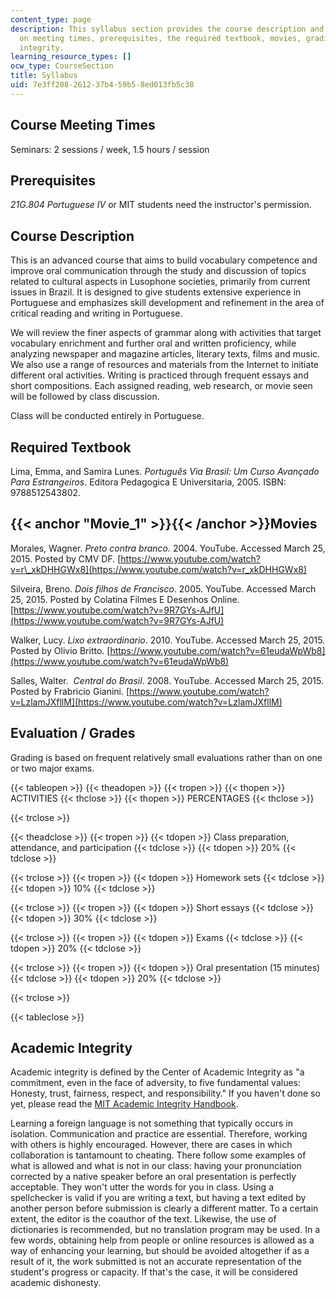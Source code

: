 ```yaml
---
content_type: page
description: This syllabus section provides the course description and information
  on meeting times, prerequisites, the required textbook, movies, grading, and academic
  integrity.
learning_resource_types: []
ocw_type: CourseSection
title: Syllabus
uid: 7e3ff208-2612-37b4-59b5-8ed013fb5c38
---
```


Course Meeting Times
--------------------

Seminars: 2 sessions / week, 1.5 hours / session

Prerequisites
-------------

_21G.804 Portuguese IV_ or MIT students need the instructor's permission.

Course Description
------------------

This is an advanced course that aims to build vocabulary competence and improve oral communication through the study and discussion of topics related to cultural aspects in Lusophone societies, primarily from current issues in Brazil. It is designed to give students extensive experience in Portuguese and emphasizes skill development and refinement in the area of critical reading and writing in Portuguese.

We will review the finer aspects of grammar along with activities that target vocabulary enrichment and further oral and written proficiency, while analyzing newspaper and magazine articles, literary texts, films and music. We also use a range of resources and materials from the Internet to initiate different oral activities. Writing is practiced through frequent essays and short compositions. Each assigned reading, web research, or movie seen will be followed by class discussion.

Class will be conducted entirely in Portuguese.

Required Textbook
-----------------

Lima, Emma, and Samira Lunes. _Português Via Brasil: Um Curso Avançado Para Estrangeiros_. Editora Pedagogica E Universitaria, 2005. ISBN: 9788512543802.

{{< anchor "Movie_1" >}}{{< /anchor >}}Movies
---------------------------------------------

Morales, Wagner. _Preto contra branco._ 2004. YouTube. Accessed March 25, 2015. Posted by CMV DF. [https://www.youtube.com/watch?v=r\_xkDHHGWx8](https://www.youtube.com/watch?v=r_xkDHHGWx8)

Silveira, Breno. _Dois filhos de Francisco_. 2005. YouTube. Accessed March 25, 2015. Posted by Colatina Filmes E Desenhos Online. [https://www.youtube.com/watch?v=9R7GYs-AJfU](https://www.youtube.com/watch?v=9R7GYs-AJfU)

Walker, Lucy. _Lixo extraordinario_. 2010. YouTube. Accessed March 25, 2015. Posted by Olivio Britto. [https://www.youtube.com/watch?v=61eudaWpWb8](https://www.youtube.com/watch?v=61eudaWpWb8)

Salles, Walter.  _Central do Brasil_. 2008. YouTube. Accessed March 25, 2015. Posted by Frabricio Gianini. [https://www.youtube.com/watch?v=LzlamJXfllM](https://www.youtube.com/watch?v=LzlamJXfllM)

Evaluation / Grades
-------------------

Grading is based on frequent relatively small evaluations rather than on one or two major exams.

{{< tableopen >}}
{{< theadopen >}}
{{< tropen >}}
{{< thopen >}}
ACTIVITIES
{{< thclose >}}
{{< thopen >}}
PERCENTAGES
{{< thclose >}}

{{< trclose >}}

{{< theadclose >}}
{{< tropen >}}
{{< tdopen >}}
Class preparation, attendance, and participation
{{< tdclose >}}
{{< tdopen >}}
20%
{{< tdclose >}}

{{< trclose >}}
{{< tropen >}}
{{< tdopen >}}
Homework sets
{{< tdclose >}}
{{< tdopen >}}
10%
{{< tdclose >}}

{{< trclose >}}
{{< tropen >}}
{{< tdopen >}}
Short essays
{{< tdclose >}}
{{< tdopen >}}
30%
{{< tdclose >}}

{{< trclose >}}
{{< tropen >}}
{{< tdopen >}}
Exams
{{< tdclose >}}
{{< tdopen >}}
20%
{{< tdclose >}}

{{< trclose >}}
{{< tropen >}}
{{< tdopen >}}
Oral presentation (15 minutes)
{{< tdclose >}}
{{< tdopen >}}
20%
{{< tdclose >}}

{{< trclose >}}

{{< tableclose >}}

Academic Integrity
------------------

Academic integrity is defined by the Center of Academic Integrity as "a commitment, even in the face of adversity, to five fundamental values: Honesty, trust, fairness, respect, and responsibility." If you haven't done so yet, please read the [MIT Academic Integrity Handbook](http://integrity.mit.edu/).

Learning a foreign language is not something that typically occurs in isolation. Communication and practice are essential. Therefore, working with others is highly encouraged. However, there are cases in which collaboration is tantamount to cheating. There follow some examples of what is allowed and what is not in our class: having your pronunciation corrected by a native speaker before an oral presentation is perfectly acceptable. They won't utter the words for you in class. Using a spellchecker is valid if you are writing a text, but having a text edited by another person before submission is clearly a different matter. To a certain extent, the editor is the coauthor of the text. Likewise, the use of dictionaries is recommended, but no translation program may be used. In a few words, obtaining help from people or online resources is allowed as a way of enhancing your learning, but should be avoided altogether if as a result of it, the work submitted is not an accurate representation of the student's progress or capacity. If that's the case, it will be considered academic dishonesty.